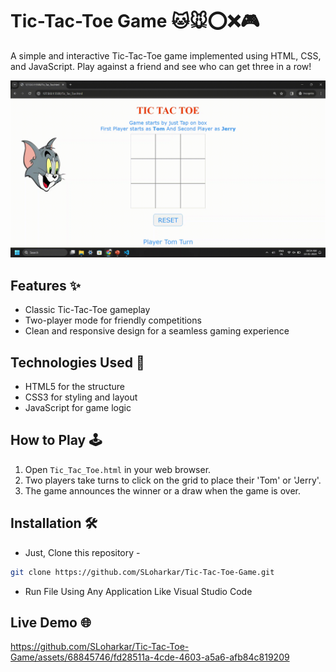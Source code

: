 # Tic-Tac-Toe Game 🐱🐭⭕❌🎮

A simple and interactive Tic-Tac-Toe game implemented using HTML, CSS, and JavaScript. Play against a friend and see who can get three in a row!

<img src="GitHub Files/Tic-Tac-Toe Game.gif" />

## Features ✨

- Classic Tic-Tac-Toe gameplay
- Two-player mode for friendly competitions
- Clean and responsive design for a seamless gaming experience

## Technologies Used 🚀

- HTML5 for the structure
- CSS3 for styling and layout
- JavaScript for game logic

## How to Play 🕹️

1. Open `Tic_Tac_Toe.html` in your web browser.
2. Two players take turns to click on the grid to place their 'Tom' or 'Jerry'.
3. The game announces the winner or a draw when the game is over.

## Installation 🛠️
- Just, Clone this repository - 
````bash 
git clone https://github.com/SLoharkar/Tic-Tac-Toe-Game.git
````
- Run File Using Any Application Like Visual Studio Code

## Live Demo 🌐

https://github.com/SLoharkar/Tic-Tac-Toe-Game/assets/68845746/fd28511a-4cde-4603-a5a6-afb84c819209
